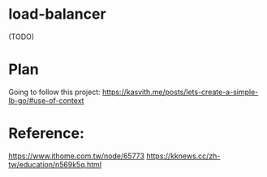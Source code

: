 # load-balancer
(TODO)

# Plan
Going to follow this project:
https://kasvith.me/posts/lets-create-a-simple-lb-go/#use-of-context


# Reference:
https://www.ithome.com.tw/node/65773
https://kknews.cc/zh-tw/education/n569k5q.html

